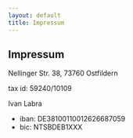 ```yaml
---
layout: default
title: Impressum
---
```

## Impressum

Nellinger Str. 38, 73760 Ostfildern

tax id: 59240/10109

Ivan Labra

- iban: DE38100110012626687059
- bic: NTSBDEB1XXX
